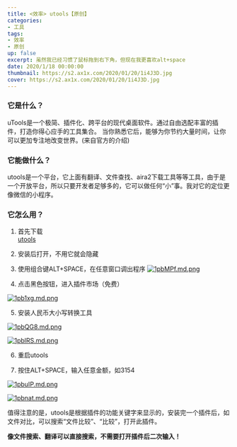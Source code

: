 ```yaml
---
title: <效率> utools【原创】
categories:
- 工具
tags: 
- 效率
- 原创
up: false
excerpt: 虽然我已经习惯了鼠标拖到右下角，但现在我更喜欢alt+space
date: 2020/1/18 00:00:00
thumbnail: https://s2.ax1x.com/2020/01/20/1i4J3D.jpg
cover: https://s2.ax1x.com/2020/01/20/1i4J3D.jpg
---
```

### 它是什么？
uTools是一个极简、插件化、跨平台的现代桌面软件。通过自由选配丰富的插件，打造你得心应手的工具集合。
当你熟悉它后，能够为你节约大量时间，让你可以更加专注地改变世界。(来自官方的介绍)

### 它能做什么？
utools是一个平台，它上面有翻译、文件查找、aira2下载工具等等工具，由于是一个开放平台，所以只要开发者足够多的，它可以做任何“小”事。我对它的定位更像微信的小程序。

### 它怎么用？
1. 首先下载  
[utools](https://www.u.tools)

2. 安装后打开，不用它就会隐藏

3. 使用组合键ALT+SPACE，在任意窗口调出程序
[![1pbMPf.md.png](https://s2.ax1x.com/2020/01/18/1pbMPf.md.png)](https://imgchr.com/i/1pbMPf)

4. 点击黑色按钮，进入插件市场（免费）

[![1pb1xg.md.png](https://s2.ax1x.com/2020/01/18/1pb1xg.md.png)](https://imgchr.com/i/1pb1xg)

5. 安装人民币大小写转换工具

[![1pbQG8.md.png](https://s2.ax1x.com/2020/01/18/1pbQG8.md.png)](https://imgchr.com/i/1pbQG8)

[![1pblRS.md.png](https://s2.ax1x.com/2020/01/18/1pblRS.md.png)](https://imgchr.com/i/1pblRS)


6. 重启utools

7. 按住ALT+SPACE，输入任意金额，如3154

[![1pbuIP.md.png](https://s2.ax1x.com/2020/01/18/1pbuIP.md.png)](https://imgchr.com/i/1pbuIP)

[![1pbnat.md.png](https://s2.ax1x.com/2020/01/18/1pbnat.md.png)](https://imgchr.com/i/1pbnat)


值得注意的是，utools是根据插件的功能关键字来显示的，安装完一个插件后，如文件对比，可以搜索“文件比较”、“比较”，打开此插件。

**像文件搜索、翻译可以直接搜索，不需要打开插件后二次输入！**

